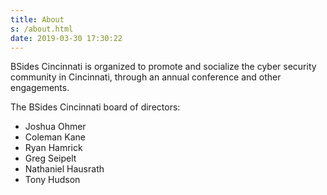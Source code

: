 ```yaml
---
title: About
s: /about.html
date: 2019-03-30 17:30:22
---
```


BSides Cincinnati is organized to promote and socialize the cyber security community in Cincinnati, through an annual conference and other engagements. 

The BSides Cincinnati board of directors:

* Joshua Ohmer
* Coleman Kane
* Ryan Hamrick
* Greg Seipelt
* Nathaniel Hausrath
* Tony Hudson

